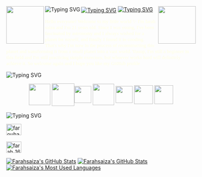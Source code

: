 <img align="left" src="https://static.wixstatic.com/media/447fe1_a13d59e79b7f426ab8e5aadbb818eb50~mv2.gif" height="100" width="100">  
        <a href="https://git.io/typing-svg"><img src="https://readme-typing-svg.demolab.com?    font=Courier+Prime&size=32&pause=1&color=FFD700&center=true&vCenter=true&multiline=true&random=true&width=715&height=100&lines=Hello+I'm+Farah+Saiza+✨" alt="Typing SVG" align="center" /></a>
        <a href="https://git.io/typing-svg"><img src="https://readme-typing-svg.demolab.com?    font=Courier+Prime&size=32&pause=1&color=FFD700&center=true&vCenter=true&multiline=true&random=true&width=715&height=100&lines=welcome+to+my+own+Space+🚀" alt="Typing SVG" align="left" /></a>
<img align="right" src="https://static.wixstatic.com/media/447fe1_a13d59e79b7f426ab8e5aadbb818eb50~mv2.gif" height="100" width="100">  
 <a href="https://git.io/typing-svg"><img src="https://readme-typing-svg.demolab.com?font=Courier+Prime&size=30&pause=1&color=FF8C00&vCenter=false&multiline=true&repeat=false&random=false&width=1225&height=40&lines=👩🏻‍🚀+:+Who+am+I+:" alt="Typing SVG" /></a>

 <p >
 <font face="verdana" color="#FFFFE0"  size="2">
        Hello everyone! Welcome to my little world ✨ I'm farah saiza and I'm 21 years old. Since I was young, I've been fascinated by astronomy and I always wished for a planet for myself, and finally I found it in cooding. 
        That's why I'm now in the process of reconstructing this planet and transforming it from a small planet into a vast world. 
        Yuuup, I'm still a beginner in this field and I'm still practicing simple exercises, but whoever works hard will definitely achieve it.
        So welcome again and I hope you like my GitHub profile 
</font> 
</p>


<a href="https://git.io/typing-svg"></a><img src="https://readme-typing-svg.demolab.com?font=Courier+Prime&size=30&pause=1&color=FF8C00&vCenter=false&multiline=true&repeat=false&random=false&width=1225&height=40&lines=👩🏻‍🚀+:+languages+and+Tools+:" alt="Typing SVG" /></a>
    
 <p align="left"> 
       
  
<div align="center">
<img src="https://cdn.jsdelivr.net/gh/devicons/devicon/icons/python/python-original.svg" align="center" height="57"> <img src="https://images.vexels.com/media/users/3/166401/isolated/preview/b82aa7ac3f736dd78570dd3fa3fa9e24-java-programming-language-icon-by-vexels.png" align="center" height="60"><img src="https://static-00.iconduck.com/assets.00/javascript-js-icon-2048x2048-nyxvtvk0.png" align="center" height="45"> <img src="https://img.icons8.com/color/64/null/html-5--v1.png" align="center" height="57"> <img src="https://pngicon.ru/file/uploads/css3-256x256.png" align="center" height="45"> <img src="http://pluspng.com/img-png/bootstrap-logo-vector-png-bem-with-bootstrap-bootstrap-logo-1024.png" align="center" height="50"> <img src="https://pngimg.com/uploads/mysql/mysql_PNG23.png" align="center" height="50">
</div><br>
<!-- <img src="https://raw.githubusercontent.com/devicons/devicon/master/icons/python/python-original.svg" alt="python" width="40" height="40"/><font face="verdana" color="#FFFFE0"  size="2"> : I'm still new to this language but it seems like fun </font>
        <br>
  <img src="https://raw.githubusercontent.com/devicons/devicon/master/icons/html5/html5-original-wordmark.svg" alt="html5" width="40" height="40"/><font face="verdana" color="#FFFFE0"  size="2"> : Easy and fun  and it requires lot of creativity</font>
    </p>
 -->
 <a href="https://git.io/typing-svg"></a><img src="https://readme-typing-svg.demolab.com?font=Courier+Prime&size=30&pause=1&color=FF8C00&vCenter=false&multiline=true&repeat=false&random=false&width=1225&height=40&lines=👩🏻‍🚀+:+connect+with+me+:" alt="Typing SVG" /></a>
    <p align="left">
    <a href="https://fb.com/farouha farah" target="blank"><img align="center" src="https://raw.githubusercontent.com/rahuldkjain/github-profile-readme-generator/master/src/images/icons/Social/facebook.svg" alt="farouha farah" height="30" width="40" /></a>
        <br>
        <br>
   <a href="https://instagram.com/farah_16aa" target="blank"><img align="center" src="https://raw.githubusercontent.com/rahuldkjain/github-profile-readme-generator/master/src/images/icons/Social/instagram.svg" alt="farah_16aa" height="30" width="40" /></a>

   <p>
  <a href="https://github-readme-stats.vercel.app/api?username=Farahsaiza&show_icons=true&include_all_commits=true&theme=blue_navy&hide_border=true"><img alt="Farahsaiza's GitHub Stats" src="https://github-readme-stats.vercel.app/api?username=Farahsaiza&show_icons=true&include_all_commits=true&theme=blue_navy&hide_border=true"/></a>
  <a href="https://github-readme-stats.vercel.app/api?username=Farahsaiza&show_icons=true&theme=blue_navy&hide_border=true"><img alt="Farahsaiza's GitHub Stats" src="https://github-readme-stats.vercel.app/api?username=Farahsaiza&show_icons=true&theme=blue_navy&hide_border=true"/></a>
  <br>
  <a href="https://github-readme-stats.vercel.app/api/top-langs/?username=Farahsaiza&layout=donut&theme=blue_navy&hide_border=true&hide_progress=false"><img alt="Farahsaiza's Most Used Languages" src="https://github-readme-stats.vercel.app/api/top-langs/?username=Farahsaiza&layout=donut&theme=blue_navy&hide_border=true&hide_progress=false"/></a>
</p>
 
